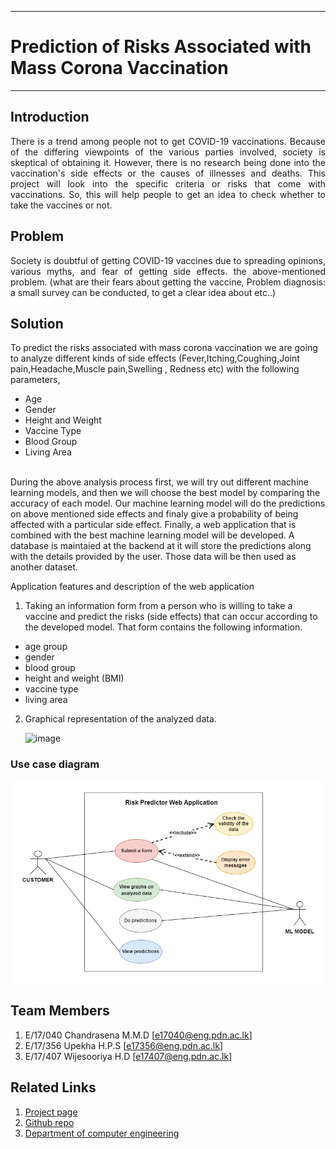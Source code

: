 ___
# Prediction of Risks Associated with Mass Corona Vaccination
___

## Introduction
<p align="justify">There is a trend among people not to get COVID-19 vaccinations. Because of the differing viewpoints of the various parties involved, society is skeptical of obtaining it. However, there is no research being done into the vaccination's side effects or the causes of illnesses and deaths. This project will look into the specific criteria or risks that come with vaccinations. So, this will help people to get an idea to check whether to take the vaccines or not. 

## Problem 
<p align="justify">Society is doubtful of getting COVID-19 vaccines due to spreading opinions,  various myths, and fear of getting side effects.
the above-mentioned problem. (what are their fears about getting the vaccine, 
Problem diagnosis: a small survey can be conducted, to get a clear idea about etc..)
	
## Solution
To predict the risks associated with mass corona vaccination we are going to analyze different kinds of side effects (Fever,Itching,Coughing,Joint pain,Headache,Muscle pain,Swelling , Redness etc) with the following parameters,

- Age
- Gender
- Height and Weight
- Vaccine Type
- Blood Group
- Living Area
<br>
During the above analysis process first, we will try out different machine learning models, and then we will choose the best model by comparing the accuracy of each model. Our machine learning model will do the predictions on above mentioned side effects and finaly give a probability of being affected with a particular side effect. Finally, a web application that is combined with the best machine learning model will be developed. A database is maintaied at the backend at it will store the predictions along with the details provided by the user. Those data will be then used as another dataset.

Application features and description of the web application

1. Taking an information form from a person who is willing to take a vaccine and predict the risks (side effects) that can occur according to the developed model. 
	That form contains the following information.
- age group
- gender
- blood group
- height and weight (BMI)
- vaccine type
- living area

2. Graphical representation of the analyzed data.



	![image](https://user-images.githubusercontent.com/86120874/158509012-761b08f7-da5e-4e20-9e14-671943426ae0.png)

	
### Use case diagram
<center> <img src='Diagrams/UML/6sp_uml.drawio.png'> </img> </center>


## Team Members
1. E/17/040 Chandrasena M.M.D [[e17040@eng.pdn.ac.lk](mailto:e17040@eng.pdn.ac.lk)]
2. E/17/356 Upekha H.P.S [[e17356@eng.pdn.ac.lk](mailto:e17356@eng.pdn.ac.lk)]
3. E/17/407 Wijesooriya H.D [[e17407@eng.pdn.ac.lk](mailto:e17407@eng.pdn.ac.lk)]

## Related Links


1. [Project page](https://cepdnaclk.github.io/e17-co328-Prediction-of-risks-associated-with-mass-corona-vaccination/ )
2. [Github repo](https://github.com/cepdnaclk/e17-co328-Prediction-of-risks-associated-with-mass-corona-vaccination)
3. [Department of computer engineering](http://www.ce.pdn.ac.lk/)


